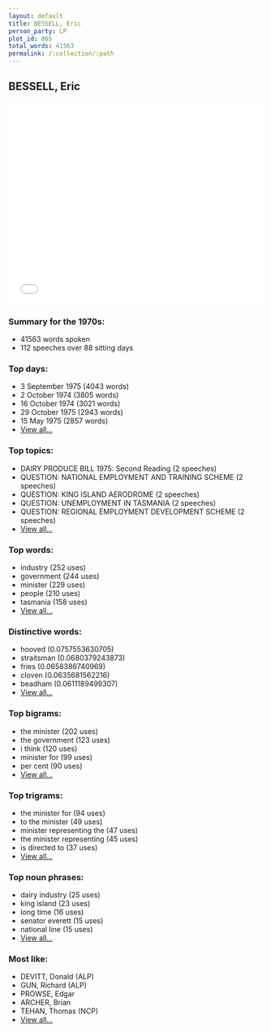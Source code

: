 ```yaml
---
layout: default
title: BESSELL, Eric
person_party: LP
plot_id: 865
total_words: 41563
permalink: /:collection/:path
---
```


## BESSELL, Eric

<iframe width="100%" height="400" frameborder="0" scrolling="no" src="//plot.ly/~wragge/865.embed"></iframe>


### Summary for the 1970s:

* 41563 words spoken
* 112 speeches over 88 sitting days


### Top days:

* 3 September 1975 (4043 words)
* 2 October 1974 (3805 words)
* 16 October 1974 (3021 words)
* 29 October 1975 (2943 words)
* 15 May 1975 (2857 words)
* [View all...](days/)


### Top topics:

* DAIRY PRODUCE BILL 1975: Second Reading (2 speeches)
* QUESTION: NATIONAL EMPLOYMENT AND TRAINING SCHEME (2 speeches)
* QUESTION: KING ISLAND AERODROME (2 speeches)
* QUESTION: UNEMPLOYMENT IN TASMANIA (2 speeches)
* QUESTION: REGIONAL EMPLOYMENT DEVELOPMENT SCHEME (2 speeches)
* [View all...](topics/)


### Top words:

* industry (252 uses)
* government (244 uses)
* minister (229 uses)
* people (210 uses)
* tasmania (158 uses)
* [View all...](words/)


### Distinctive words:

* hooved (0.0757553630705)
* straitsman (0.0680379243873)
* fries (0.0658386740969)
* cloven (0.0635681562216)
* beadham (0.0611189499307)
* [View all...](sig_words/)


### Top bigrams:

* the minister (202 uses)
* the government (123 uses)
* i think (120 uses)
* minister for (99 uses)
* per cent (90 uses)
* [View all...](bigrams/)


### Top trigrams:

* the minister for (94 uses)
* to the minister (49 uses)
* minister representing the (47 uses)
* the minister representing (45 uses)
* is directed to (37 uses)
* [View all...](trigrams/)


### Top noun phrases:

* dairy industry (25 uses)
* king island (23 uses)
* long time (16 uses)
* senator everett (15 uses)
* national line (15 uses)
* [View all...](noun_phrases/)


### Most like:

* DEVITT, Donald (ALP)
* GUN, Richard (ALP)
* PROWSE, Edgar 
* ARCHER, Brian 
* TEHAN, Thomas (NCP)
* [View all...](similarities/)
